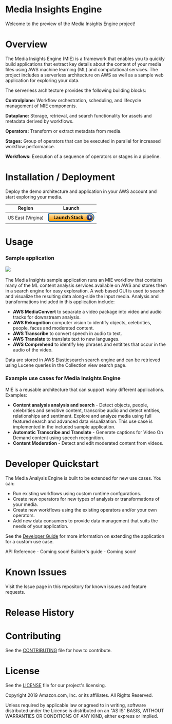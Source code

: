 # Media Insights Engine

Welcome to the preview of the Media Insights Engine project!

# Overview

The Media Insights Engine (MIE) is a framework that enables you to quickly build applications that extract key details about the content of your media files using AWS machine learning (ML) and computational services.  The project includes a serverless architecture on AWS as well as a sample web application for exploring your data.

The serverless architecture provides the following building blocks:


**Controlplane:** Workflow orchestration, scheduling, and lifecycle management of MIE components.

**Dataplane:** Storage, retrieval, and search functionality for assets and metadata derived by workflows.

**Operators:** Transform or extract metadata from media.  

**Stages:** Group of operators that can be executed in parallel for increased workflow performance.

**Workflows:** Execution of a sequence of operators or stages in a pipeline.



# Installation / Deployment
Deploy the demo architecture and application in your AWS account and start exploring your media.

Region| Launch
------|-----
US East (Virgina) | [![Launch in us-east-1](doc/images/launch-stack.png)](https://console.aws.amazon.com/cloudformation/home?region=us-east-1#/stacks/new?stackName=mie&templateURL=https://rodeolabz-us-east-1.s3.amazonaws.com/media-insights-solution/v0.1.0/cf/media-insights-stack.template)
# Usage

###  Sample application

![](doc/images/MIEDemo.gif)

The Media Insights sample application runs an MIE workflow that contains many of the ML content analysis services available on AWS and stores them in a search engine for easy exploration.  A web based GUI is used to search and visualize the resulting data along-side the input media.  Analysis and transformations included in this application include:

* **AWS MediaConvert** to separate a video package into video and audio tracks for downstream analysis.
* **AWS Rekognition** computer vision to identify objects, celebrities, people, faces and moderated content. 
* **AWS Transcribe** to convert speech in audio to text.
* **AWS Translate** to translate text to new languages.
* **AWS Comprehend** to identify key phrases and entitites that occur in the audio of the video.

Data are stored in AWS Elasticsearch search engine and can be retrieved using Lucene queries in the Collection view search page.


### Example use cases for Media Insights Engine
 
MIE is a reusable architecture that can support many different applications.  Examples:
 
* **Content analysis analysis and search** - Detect objects, people, celebrities and sensitive content, transcribe audio and detect entities, relationships and sentiment.  Explore and analyze media using full featured search and advanced data visualization.  This use case is implemented in the included sample application.
* **Automatic Transcribe and Translate** - Generate captions for Video On Demand content using speech recognition.  
* **Content Moderation** - Detect and edit moderated content from videos.

# Developer Quickstart

The Media Analysis Engine is built to be extended for new use cases.  You can:

* Run existing workflows using custom runtime confgurations.
* Create new operators for new types of analysis or transformations of your media.
* Create new workflows using the existing operators and/or your own operators.
* Add new data consumers to provide data management that suits the needs of your application.

See the [Developer Guide](https://github.com/awslabs/aws-media-insights-engine/blob/master/DEVELOPER_QUICK_START.md) for more information on extending the application for a custom use case.

API Reference - Coming soon!
Builder's guide - Coming soon!

# Known Issues

Visit the Issue page in this repository for known issues and feature requests.

# Release History

# Contributing

See the [CONTRIBUTING](https://github.com/awslabs/aws-media-insights-engine/blob/master/CONTRIBUTING.md) file for how to contribute.

# License

See the [LICENSE](https://github.com/awslabs/aws-media-insights-engine/blob/master/LICENSE) file for our project's licensing.

Copyright 2019 Amazon.com, Inc. or its affiliates. All Rights Reserved.

Unless required by applicable law or agreed to in writing, software distributed under the License is distributed on an "AS IS" BASIS, WITHOUT WARRANTIES OR CONDITIONS OF ANY KIND, either express or implied. 
